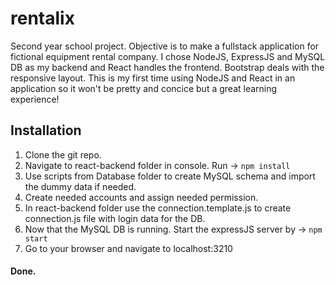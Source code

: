 # rentalix
Second year school project. Objective is to make a fullstack application for fictional equipment rental company. I chose NodeJS, ExpressJS and MySQL DB as my backend and React handles the frontend. Bootstrap deals with the responsive layout. This is my first time using NodeJS and React in an application so it won't be pretty and concice but a great learning experience!

## Installation
1. Clone the git repo.
2. Navigate to react-backend folder in console. Run -> ```npm install```
3. Use scripts from Database folder to create MySQL schema and import the dummy data if needed.
4. Create needed accounts and assign needed permission.
5. In react-backend folder use the connection.template.js to create connection.js file with login data for the DB.
6. Now that the MySQL DB is running. Start the expressJS server by -> ```npm start```
7. Go to your browser and navigate to localhost:3210
#### Done.
